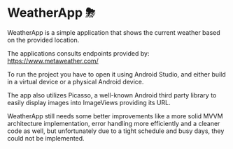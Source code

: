 # WeatherApp ⛈

WeatherApp is a simple application that shows the current weather based on the provided location. 

The applications consults endpoints provided by:
https://www.metaweather.com/

To run the project you have to open it using Android Studio, and either build in a virtual device or a physical Android device. 

The app also utilizes Picasso, a well-known Android third party library to easily display images into ImageViews providing its URL.

WeatherApp still needs some better improvements like a more solid MVVM architecture implementation, error handling more efficiently and a cleaner code as well, but unfortunately due to a tight schedule and busy days, they could not be implemented.  


